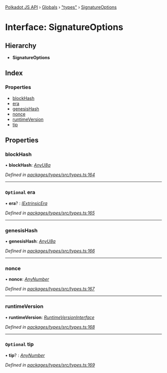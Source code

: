 [Polkadot JS API](../README.md) › [Globals](../globals.md) › ["types"](../modules/_types_.md) › [SignatureOptions](_types_.signatureoptions.md)

# Interface: SignatureOptions

## Hierarchy

* **SignatureOptions**

## Index

### Properties

* [blockHash](_types_.signatureoptions.md#blockhash)
* [era](_types_.signatureoptions.md#optional-era)
* [genesisHash](_types_.signatureoptions.md#genesishash)
* [nonce](_types_.signatureoptions.md#nonce)
* [runtimeVersion](_types_.signatureoptions.md#runtimeversion)
* [tip](_types_.signatureoptions.md#optional-tip)

## Properties

###  blockHash

• **blockHash**: *[AnyU8a](../modules/_types_.md#anyu8a)*

*Defined in [packages/types/src/types.ts:164](https://github.com/polkadot-js/api/blob/c04fb9073/packages/types/src/types.ts#L164)*

___

### `Optional` era

• **era**? : *[IExtrinsicEra](_types_.iextrinsicera.md)*

*Defined in [packages/types/src/types.ts:165](https://github.com/polkadot-js/api/blob/c04fb9073/packages/types/src/types.ts#L165)*

___

###  genesisHash

• **genesisHash**: *[AnyU8a](../modules/_types_.md#anyu8a)*

*Defined in [packages/types/src/types.ts:166](https://github.com/polkadot-js/api/blob/c04fb9073/packages/types/src/types.ts#L166)*

___

###  nonce

• **nonce**: *[AnyNumber](../modules/_types_.md#anynumber)*

*Defined in [packages/types/src/types.ts:167](https://github.com/polkadot-js/api/blob/c04fb9073/packages/types/src/types.ts#L167)*

___

###  runtimeVersion

• **runtimeVersion**: *[RuntimeVersionInterface](_types_.runtimeversioninterface.md)*

*Defined in [packages/types/src/types.ts:168](https://github.com/polkadot-js/api/blob/c04fb9073/packages/types/src/types.ts#L168)*

___

### `Optional` tip

• **tip**? : *[AnyNumber](../modules/_types_.md#anynumber)*

*Defined in [packages/types/src/types.ts:169](https://github.com/polkadot-js/api/blob/c04fb9073/packages/types/src/types.ts#L169)*
